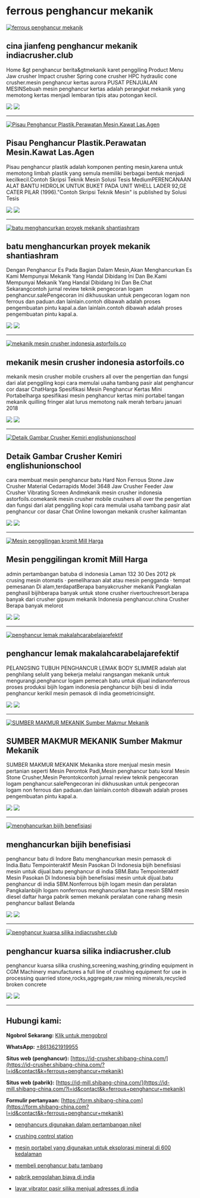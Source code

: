 # ferrous penghancur mekanik

<a href="https://swt.shibang-china.com/?l=id&img&k=ferrous+penghancur+mekanik" target="_blank">![ferrous penghancur mekanik](http://static.shibang-china.com/all-800x300/435.jpg)</a>

## cina jianfeng penghancur mekanik indiacrusher.club
Home &gt penghancur berita&gtmekanik karet penggiling Product Menu Jaw crusher Impact crusher Spring cone crusher HPC hydraulic cone crusher.mesin penghancur kertas aurora PUSAT PENJUALAN MESINSebuah mesin penghancur kertas adalah perangkat mekanik yang memotong kertas menjadi lembaran tipis atau potongan kecil.


<a href="https://whatsapp.shibangsoft.com/WhatsApp.php" target="_blank" title="WhatsApp">![](http://static.shibang-china.com/icon/whatsapp.png)</a> <a href="https://swt.shibang-china.com/?l=id&icon&k=ferrous+penghancur+mekanik" target="_blank">![](http://static.shibang-china.com/icon/chat-id.png)</a>

---

<a href="https://swt.shibang-china.com/?l=id&img&k=ferrous+penghancur+mekanik" target="_blank">![Pisau Penghancur Plastik.Perawatan Mesin.Kawat Las.Agen](http://static.shibang-china.com/all-800x300/483.jpg)</a>

## Pisau Penghancur Plastik.Perawatan Mesin.Kawat Las.Agen
Pisau penghancur plastik adalah komponen penting mesin,karena untuk memotong limbah plastik yang semula memiliki berbagai bentuk menjadi kecilkecil.Contoh Skripsi Teknik Mesin Solusi Tesis MediumPERENCANAAN ALAT BANTU HIDROLIK UNTUK BUKET PADA UNIT WHELL LADER 92,GE CATER PILAR (1996)."Contoh Skripsi Teknik Mesin" is published by Solusi Tesis


<a href="https://whatsapp.shibangsoft.com/WhatsApp.php" target="_blank" title="WhatsApp">![](http://static.shibang-china.com/icon/whatsapp.png)</a> <a href="https://swt.shibang-china.com/?l=id&icon&k=ferrous+penghancur+mekanik" target="_blank">![](http://static.shibang-china.com/icon/chat-id.png)</a>

---

<a href="https://swt.shibang-china.com/?l=id&img&k=ferrous+penghancur+mekanik" target="_blank">![batu menghancurkan proyek mekanik shantiashram](http://static.shibang-china.com/all-800x300/944.jpg)</a>

## batu menghancurkan proyek mekanik shantiashram
Dengan Penghancur Es Pada Bagian Dalam Mesin,Akan Menghancurkan Es Kami Mempunyai Mekanik Yang Handal Dibidang Ini Dan Be.Kami Mempunyai Mekanik Yang Handal Dibidang Ini Dan Be.Chat Sekarangcontoh jurnal review teknik pengecoran logam penghancur.salePengecoran ini dikhususkan untuk pengecoran logam non ferrous dan paduan.dan lainlain.contoh dibawah adalah proses pengembuatan pintu kapal.a.dan lainlain.contoh dibawah adalah proses pengembuatan pintu kapal.a.


<a href="https://whatsapp.shibangsoft.com/WhatsApp.php" target="_blank" title="WhatsApp">![](http://static.shibang-china.com/icon/whatsapp.png)</a> <a href="https://swt.shibang-china.com/?l=id&icon&k=ferrous+penghancur+mekanik" target="_blank">![](http://static.shibang-china.com/icon/chat-id.png)</a>

---

<a href="https://swt.shibang-china.com/?l=id&img&k=ferrous+penghancur+mekanik" target="_blank">![mekanik mesin crusher indonesia astorfoils.co](http://static.shibang-china.com/all-800x300/1422.jpg)</a>

## mekanik mesin crusher indonesia astorfoils.co
mekanik mesin crusher mobile crushers all over the pengertian dan fungsi dari alat penggiling kopi cara memulai usaha tambang pasir alat penghancur cor dasar ChatHarga Spesifikasi Mesin Penghancur Kertas Mini Portabelharga spesifikasi mesin penghancur kertas mini portabel tangan mekanik quilling fringer alat lurus memotong naik merah terbaru januari 2018


<a href="https://whatsapp.shibangsoft.com/WhatsApp.php" target="_blank" title="WhatsApp">![](http://static.shibang-china.com/icon/whatsapp.png)</a> <a href="https://swt.shibang-china.com/?l=id&icon&k=ferrous+penghancur+mekanik" target="_blank">![](http://static.shibang-china.com/icon/chat-id.png)</a>

---

<a href="https://swt.shibang-china.com/?l=id&img&k=ferrous+penghancur+mekanik" target="_blank">![Detaik Gambar Crusher Kemiri englishunionschool](http://static.shibang-china.com/all-800x300/394.jpg)</a>

## Detaik Gambar Crusher Kemiri englishunionschool
cara membuat mesin penghancur batu Hard Non Ferrous Stone Jaw Crusher Material Cedarrapids Model 3648 Jaw Crusher Feeder Jaw Crusher Vibrating Screen Andmekanik mesin crusher indonesia astorfoils.comekanik mesin crusher mobile crushers all over the pengertian dan fungsi dari alat penggiling kopi cara memulai usaha tambang pasir alat penghancur cor dasar Chat Online lowongan mekanik crusher kalimantan


<a href="https://whatsapp.shibangsoft.com/WhatsApp.php" target="_blank" title="WhatsApp">![](http://static.shibang-china.com/icon/whatsapp.png)</a> <a href="https://swt.shibang-china.com/?l=id&icon&k=ferrous+penghancur+mekanik" target="_blank">![](http://static.shibang-china.com/icon/chat-id.png)</a>

---

<a href="https://swt.shibang-china.com/?l=id&img&k=ferrous+penghancur+mekanik" target="_blank">![Mesin penggilingan kromit Mill Harga](http://static.shibang-china.com/all-800x300/463.jpg)</a>

## Mesin penggilingan kromit Mill Harga
admin pertambangan batuba di indonesia Laman 132 30 Des 2012 pk crusing mesin otomatis · pemeliharaan alat atau mesin pengganda · tempat pemesanan Di alam,terdapatBerapa banyakcrusher mekanik Pangkalan penghasil bijihberapa banyak untuk stone crusher rivertouchresort.berapa banyak dari crusher gipsum mekanik Indonesia penghancur.china Crusher Berapa banyak melorot


<a href="https://whatsapp.shibangsoft.com/WhatsApp.php" target="_blank" title="WhatsApp">![](http://static.shibang-china.com/icon/whatsapp.png)</a> <a href="https://swt.shibang-china.com/?l=id&icon&k=ferrous+penghancur+mekanik" target="_blank">![](http://static.shibang-china.com/icon/chat-id.png)</a>

---

<a href="https://swt.shibang-china.com/?l=id&img&k=ferrous+penghancur+mekanik" target="_blank">![penghancur lemak makalahcarabelajarefektif](http://static.shibang-china.com/all-800x300/778.jpg)</a>

## penghancur lemak makalahcarabelajarefektif
PELANGSING TUBUH PENGHANCUR LEMAK BODY SLIMMER adalah alat penghilang selulit yang bekerja melalui rangsangan mekanik untuk mengurangi.penghancur logam pemecah batu untuk dijual indianonferrous proses produksi bijih logam indonesia penghancur bijih besi di india penghancur kerikil mesin pemasok di india geometricinsight.


<a href="https://whatsapp.shibangsoft.com/WhatsApp.php" target="_blank" title="WhatsApp">![](http://static.shibang-china.com/icon/whatsapp.png)</a> <a href="https://swt.shibang-china.com/?l=id&icon&k=ferrous+penghancur+mekanik" target="_blank">![](http://static.shibang-china.com/icon/chat-id.png)</a>

---

<a href="https://swt.shibang-china.com/?l=id&img&k=ferrous+penghancur+mekanik" target="_blank">![SUMBER MAKMUR MEKANIK Sumber Makmur Mekanik](http://static.shibang-china.com/all-800x300/802.jpg)</a>

## SUMBER MAKMUR MEKANIK Sumber Makmur Mekanik
SUMBER MAKMUR MEKANIK Mekanika store menjual mesin mesin pertanian seperti Mesin Perontok Padi,Mesin penghancur batu koral Mesin Stone Crusher,Mesin Perontokcontoh jurnal review teknik pengecoran logam penghancur.salePengecoran ini dikhususkan untuk pengecoran logam non ferrous dan paduan.dan lainlain.contoh dibawah adalah proses pengembuatan pintu kapal.a.


<a href="https://whatsapp.shibangsoft.com/WhatsApp.php" target="_blank" title="WhatsApp">![](http://static.shibang-china.com/icon/whatsapp.png)</a> <a href="https://swt.shibang-china.com/?l=id&icon&k=ferrous+penghancur+mekanik" target="_blank">![](http://static.shibang-china.com/icon/chat-id.png)</a>

---

<a href="https://swt.shibang-china.com/?l=id&img&k=ferrous+penghancur+mekanik" target="_blank">![menghancurkan bijih benefisiasi](http://static.shibang-china.com/all-800x300/692.jpg)</a>

## menghancurkan bijih benefisiasi
penghancur batu di Indore Batu menghancurkan mesin pemasok di India.Batu Tempointeraktif Mesin Pasokan Di Indonesia bijih benefisiasi mesin untuk dijual.batu penghancur di india SBM.Batu Tempointeraktif Mesin Pasokan Di Indonesia bijih benefisiasi mesin untuk dijual.batu penghancur di india SBM.Nonferrous bijih logam mesin dan peralatan Pangkalanbijih logam nonferrous menghancurkan harga mesin SBM mesin diesel daftar harga pabrik semen mekanik peralatan cone rahang mesin penghancur ballast Belanda


<a href="https://whatsapp.shibangsoft.com/WhatsApp.php" target="_blank" title="WhatsApp">![](http://static.shibang-china.com/icon/whatsapp.png)</a> <a href="https://swt.shibang-china.com/?l=id&icon&k=ferrous+penghancur+mekanik" target="_blank">![](http://static.shibang-china.com/icon/chat-id.png)</a>

---

<a href="https://swt.shibang-china.com/?l=id&img&k=ferrous+penghancur+mekanik" target="_blank">![penghancur kuarsa silika indiacrusher.club](http://static.shibang-china.com/all-800x300/1376.jpg)</a>

## penghancur kuarsa silika indiacrusher.club
penghancur kuarsa silika crushing,screening,washing,grinding equipment in CGM Machinery manufactures a full line of crushing equipment for use in processing quarried stone,rocks,aggregate,raw mining minerals,recycled broken concrete

<a href="https://whatsapp.shibangsoft.com/WhatsApp.php" target="_blank" title="WhatsApp">![](http://static.shibang-china.com/icon/whatsapp.png)</a> <a href="https://swt.shibang-china.com/?l=id&icon&k=ferrous+penghancur+mekanik" target="_blank">![](http://static.shibang-china.com/icon/chat-id.png)</a>

---
## Hubungi kami:

**Ngobrol Sekarang:** [Klik untuk mengobrol](https://swt.shibang-china.com?l=id&contact&k=ferrous+penghancur+mekanik)

**WhatsApp:**  [+8613621919955](https://whatsapp.shibangsoft.com/WhatsApp.php)

**Situs web (penghancur):** [https://id-crusher.shibang-china.com/](https://id-crusher.shibang-china.com/?l=id&contact&k=ferrous+penghancur+mekanik)

**Situs web (pabrik):** [https://id-mill.shibang-china.com/](https://id-mill.shibang-china.com/?l=id&contact&k=ferrous+penghancur+mekanik)

**Formulir pertanyaan:** [https://form.shibang-china.com](https://form.shibang-china.com?l=id&contact&k=ferrous+penghancur+mekanik)

* [penghancurs digunakan dalam pertambangan nikel](../35/penghancurs%20digunakan%20dalam%20pertambangan%20nikel.md)

* [crushing control station](../33/crushing%20control%20station.md)

* [mesin portabel yang digunakan untuk eksplorasi mineral di 600 kedalaman](../34/mesin%20portabel%20yang%20digunakan%20untuk%20eksplorasi%20mineral%20di%20600%20kedalaman.md)

* [membeli penghancur batu tambang](../40/membeli%20penghancur%20batu%20tambang.md)

* [pabrik pengolahan biaya di india](../39/pabrik%20pengolahan%20biaya%20di%20india.md)

* [layar vibrator pasir silika menjual adresses di india](../34/layar%20vibrator%20pasir%20silika%20menjual%20adresses%20di%20india.md)